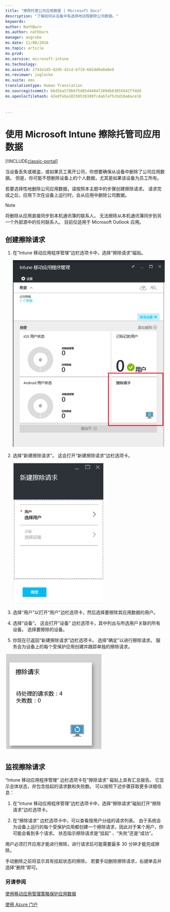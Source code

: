 ```yaml
---
title: "擦除托管公司应用数据 | Microsoft Docs"
description: "了解如何从设备中有选择地远程删除公司数据。"
keywords: 
author: NathBarn
ms.author: nathbarn
manager: angrobe
ms.date: 11/08/2016
ms.topic: article
ms.prod: 
ms.service: microsoft-intune
ms.technology: 
ms.assetid: 2742e1d5-d2d5-42cd-b719-665dd6e0a0e9
ms.reviewer: joglocke
ms.suite: ems
translationtype: Human Translation
ms.sourcegitcommit: b6d5ea579b675d85d4404f289db83055642ffddd
ms.openlocfilehash: 42e8feba18330539389fc4ab7af5cbd18a8ace16


---
```


# <a name="wipe-managed-company-app-data-with-microsoft-intune"></a>使用 Microsoft Intune 擦除托管司应用数据

[!INCLUDE[classic-portal](../includes/classic-portal.md)]

当设备丢失或被盗，或如果员工离开公司，你想要确保从设备中删除了公司应用数据。 但是，你可能不想删除设备上的个人数据，尤其是如果该设备为员工所有。

若要选择性地删除公司应用数据，请按照本主题中的步骤创建擦除请求。 请求完成之后，应用下次在设备上运行时，会从应用中删除公司数据。
>[!NOTE]
> 将删除从应用直接同步到本机通讯簿的联系人。 无法擦除从本机通讯簿同步到另一个外部源中的任何联系人。 目前仅适用于 Microsoft Outlook 应用。



## <a name="create-a-wipe-request"></a>创建擦除请求

1.  在“Intune 移动应用程序管理”边栏选项卡中，选择“擦除请求”磁贴。

    ![具有摘要磁贴的 Intune 移动应用程序管理边栏选项卡的屏幕截图](../media/AppManagement/AzurePortal_MAM_WipeRequests.png)

2.  选择“新建擦除请求”。 这会打开“新建擦除请求”边栏选项卡。

    ![新建擦除请求边栏选项卡的屏幕截图](../media/AppManagement/AzurePortal_MAM_NewWipeRequest.png)

3.  选择“用户”以打开“用户”边栏选项卡，然后选择要擦除其应用数据的用户。

4.  选择“设备”。  这会打开“设备”  边栏选项卡，其中列出与所选用户关联的所有设备。  选择要擦除的设备。

5.  你现在已返回“新建擦除请求”边栏选项卡。 选择“确定”以进行擦除请求。 服务会为设备上的每个受保护应用创建并跟踪单独的擦除请求。


![擦除请求磁贴的屏幕截图 ](../media/AppManagement/AzurePortal_MAM_WipeRequestsSummary.png)

## <a name="monitor-your-wipe-requests"></a>监视擦除请求
“Intune 移动应用程序管理”  边栏选项卡在“擦除请求”  磁贴上具有汇总报告。  它显示总体状态，并包含挂起的请求数和失败数。 可以按照下述步骤获取更多详细信息：

1.  在“Intune 移动应用程序管理”边栏选项卡中，选择“擦除请求”磁贴打开“擦除请求”边栏选项卡。

2.  在“擦除请求” 边栏选项卡中，可以查看按用户分组的请求列表。 由于系统会为设备上运行的每个受保护应用都创建一个擦除请求，因此对于某个用户，你可能会看到多个请求。 状态指示擦除请求是“挂起” 、“失败”还是“成功”。

用户必须打开应用才能进行擦除，进行请求后可能需要最多 30 分钟才能完成擦除。

手动删除之前将显示具有挂起状态的擦除。  若要手动删除擦除请求，右键单击并选择“删除”即可。

### <a name="see-also"></a>另请参阅
[使用移动应用管理策略保护应用数据](protect-app-data-using-mobile-app-management-policies-with-microsoft-intune.md)

[使用 Azure 门户](azure-portal-for-microsoft-intune-mam-policies.md)



<!--HONumber=Dec16_HO2-->


